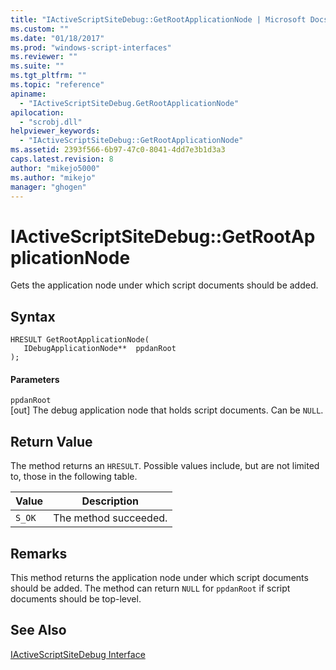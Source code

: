 ```yaml
---
title: "IActiveScriptSiteDebug::GetRootApplicationNode | Microsoft Docs"
ms.custom: ""
ms.date: "01/18/2017"
ms.prod: "windows-script-interfaces"
ms.reviewer: ""
ms.suite: ""
ms.tgt_pltfrm: ""
ms.topic: "reference"
apiname: 
  - "IActiveScriptSiteDebug.GetRootApplicationNode"
apilocation: 
  - "scrobj.dll"
helpviewer_keywords: 
  - "IActiveScriptSiteDebug::GetRootApplicationNode"
ms.assetid: 2393f566-6b97-47c0-8041-4dd7e3b1d3a3
caps.latest.revision: 8
author: "mikejo5000"
ms.author: "mikejo"
manager: "ghogen"
---
```

# IActiveScriptSiteDebug::GetRootApplicationNode
Gets the application node under which script documents should be added.  
  
## Syntax  
  
```  
HRESULT GetRootApplicationNode(  
   IDebugApplicationNode**  ppdanRoot  
);  
```  
  
#### Parameters  
 `ppdanRoot`  
 [out] The debug application node that holds script documents. Can be `NULL`.  
  
## Return Value  
 The method returns an `HRESULT`. Possible values include, but are not limited to, those in the following table.  
  
|Value|Description|  
|-----------|-----------------|  
|`S_OK`|The method succeeded.|  
  
## Remarks  
 This method returns the application node under which script documents should be added. The method can return `NULL` for `ppdanRoot` if script documents should be top-level.  
  
## See Also  
 [IActiveScriptSiteDebug Interface](../../winscript/reference/iactivescriptsitedebug-interface.md)